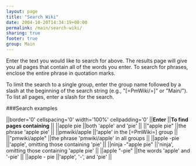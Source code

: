 ```yaml
---
layout: page
title: "Search Wiki"
date: 2004-10-20T14:34:19+00:00
permalink: /main/search-wiki/
sharing: true
footer: true
group: Main
---
```






Enter the text you would like to search for above.  The results page will give you all pages that contain all of the words you enter.  To search for phrases, enclose the entire phrase in quotation marks.

To limit the search to a single group, enter the group name followed by
a slash at the beginning of the search string (e.g., "[=PmWiki/=]" or "Main/").  To list all pages, enter a slash for the search.

###Search examples
  
||border='0' cellspacing='0' width='100%' cellpadding='0' 
||**Enter**    ||**To find pages containing** ||
||apple pie      ||both 'apple' and 'pie' ||
||"apple pie"    ||the phrase 'apple pie' ||
||pmwiki/apple   ||'apple' in the [=PmWiki=] group ||
||"pmwiki/apple" ||the phrase 'pmwiki/apple' in all groups ||
||apple -pie     ||'apple', omitting those containing 'pie' ||
||ninja -"apple pie" ||'ninja', omitting those containing 'apple pie' ||
||apple "-pie"   ||the words 'apple' and '-pie' ||
||apple - pie    ||'apple', '-', and 'pie' ||
